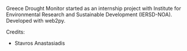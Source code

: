 Greece Drought Monitor started as an internship project with Institute for Environmental Research and Sustainable Development (IERSD-NOA).
Developed with web2py.

Credits:
* Stavros Anastasiadis
